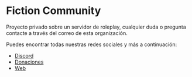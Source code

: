 # Fiction Community
Proyecto privado sobre un servidor de roleplay, cualquier duda o pregunta contacte a través del correo de esta organización.

Puedes encontrar todas nuestras redes sociales y más a continuación:
- [Discord](https://discord.gg/invite/FmADHcEe9G)
- [Donaciones](https://vip.fictioncommunity.es/)
- [Web](https://fictioncommunity.es/)
